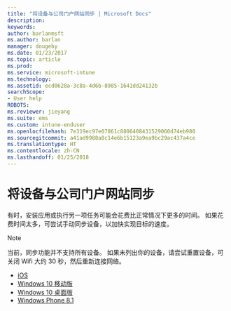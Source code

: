 ```yaml
---
title: "将设备与公司门户网站同步 | Microsoft Docs"
description: 
keywords: 
author: barlanmsft
ms.author: barlan
manager: dougeby
ms.date: 01/23/2017
ms.topic: article
ms.prod: 
ms.service: microsoft-intune
ms.technology: 
ms.assetid: ecd0628a-3c8a-4d6b-8985-1641dd24132b
searchScope:
- User help
ROBOTS: 
ms.reviewer: jieyang
ms.suite: ems
ms.custom: intune-enduser
ms.openlocfilehash: 7e319ec97e07861c8806408431529060d74eb980
ms.sourcegitcommit: a41ad9988a8c14e6b15123a9ea9bc29ac437a4ce
ms.translationtype: HT
ms.contentlocale: zh-CN
ms.lasthandoff: 01/25/2018
---
```

# <a name="sync-your-device-with-the-company-portal-website"></a>将设备与公司门户网站同步

有时，安装应用或执行另一项任务可能会花费比正常情况下更多的时间。 如果花费时间太多，可尝试手动同步设备，以加快实现目标的速度。

> [!Note]
> 当前，同步功能并不支持所有设备。 如果未列出你的设备，请尝试重置设备，可关闭 Wifi 大约 30 秒，然后重新连接网络。

* [iOS](sync-your-device-manually-ios.md)
* [Windows 10 移动版](sync-your-device-manually-windows.md#windows-10-mobile)
* [Windows 10 桌面版](sync-your-device-manually-windows.md#windows-10-desktop)
* [Windows Phone 8.1](sync-your-device-manually-windows.md#windows-phone-81)
